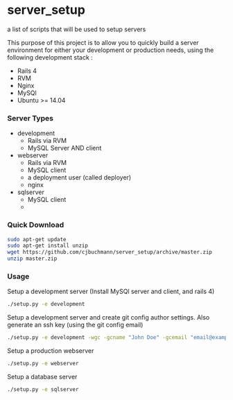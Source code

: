 server_setup
============

a list of scripts that will be used to setup servers


This purpose of this project is to allow you to quickly build a server environment for either your development or production needs, using the following development stack :

* Rails 4
* RVM
* Nginx
* MySQl
* Ubuntu >= 14.04


### Server Types

* development
  * Rails via RVM
  * MySQL Server AND client
* webserver
  * Rails via RVM
  * MySQL client
  * a deployment user (called deployer)
  * nginx
* sqlserver
  * MySQL client
  * 
 
### Quick Download
```bash
sudo apt-get update
sudo apt-get install unzip
wget https://github.com/cjbuchmann/server_setup/archive/master.zip
unzip master.zip
```

### Usage

Setup a development server (Install MySQl server and client, and rails 4)
```bash
./setup.py -e development
```

Setup a development server and create git config author settings. Also generate an ssh key (using the git config email)

```bash
./setup.py -e development -wgc -gcname "John Doe" -gcemail "email@example.com" -sshkeygen
```

Setup a production webserver
```bash
./setup.py -e webserver
```

Setup a database server
```bash
./setup.py -e sqlserver
```
